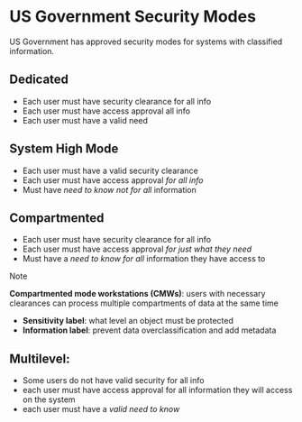 # US Government Security Modes
US Government has approved security modes for systems with classified information. 

## Dedicated
  - Each user must have security clearance for all info
  - Each user must have access approval all info
  - Each user must have a valid need

## System High Mode
  - Each user must have a valid security clearance
  - Each user must have access approval _for all info_ 
  - Must have _need to know not for all_ information

## Compartmented
- Each user must have security clearance for all info
- Each user must have access approval _for just what they need_
- Must have a _need to know for all_ information they have access to

> [!NOTE]
>**Compartmented mode workstations (CMWs)**: users with necessary clearances can process multiple compartments of data at the same time
>  - **Sensitivity label**: what level an object must be protected
>  - **Information label**: prevent data overclassification and add metadata

## Multilevel:
  - Some users do not have valid security for all info
  - each user must have access approval for all information they will access on the system
  - each user must have a _valid need to know_
